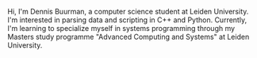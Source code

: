 Hi, I'm Dennis Buurman, a computer science student at Leiden University. 
I'm interested in parsing data and scripting in C++ and Python. 
Currently, I'm learning to specialize myself in systems programming through my Masters study programme "Advanced Computing and Systems" at Leiden University.
